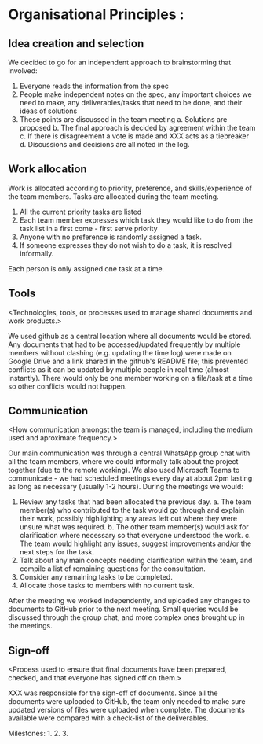 Organisational Principles : <HSBC>
===============================================

Idea creation and selection
---------------------------

<Methods used for idea-creation and selection.>
  
We decided to go for an independent approach to brainstorming that involved:
  1. Everyone reads the information from the spec
  2. People make independent notes on the spec, any important choices we need to make, any deliverables/tasks that need to be done, and their ideas of solutions
  3. These points are discussed in the team meeting
      a. Solutions are proposed
      b. The final approach is decided by agreement within the team
      c. If there is disagreement a vote is made and XXX acts as a tiebreaker
      d. Discussions and decisions are all noted in the log.
  
Work allocation
---------------

<Approach used to allocate work to each team member.>
  
Work is allocated according to priority, preference, and skills/experience of the team members. Tasks are allocated during the team meeting.
  1. All the current priority tasks are listed
  2. Each team member expresses which task they would like to do from the task list in a first come - first serve priority
  3. Anyone with no preference is randomly assigned a task.
  4. If someone expresses they do not wish to do a task, it is resolved informally.
  
Each person is only assigned one task at a time.

Tools
-----

<Technologies, tools, or processes used to manage shared documents and work products.>

We used github as a central location where all documents would be stored. Any documents that had to be accessed/updated frequently by multiple members without clashing (e.g. updating the time log) were made on Google Drive and a link shared in the github's README file; this prevented conflicts as it can be updated by multiple people in real time (almost instantly). There would only be one member working on a file/task at a time so other conflicts would not happen.

Communication
-------------

<How communication amongst the team is managed, including the medium used and aproximate frequency.>

Our main communication was through a central WhatsApp group chat with all the team members, where we could informally talk about the project together (due to the remote working). We also used Microsoft Teams to communicate - we had scheduled meetings every day at about 2pm lasting as long as necessary (usually 1-2 hours). During the meetings we would:

  1. Review any tasks that had been allocated the previous day. 
      a. The team member(s) who contributed to the task would go through and explain their work, possibly highlighting any areas left out where they were unsure what was required.
      b. The other team member(s) would ask for clarification where necessary so that everyone understood the work.
      c. The team would highlight any issues, suggest improvements and/or the next steps for the task.
  2. Talk about any main concepts needing clarification within the team, and compile a list of remaining questions for the consultation.
  3. Consider any remaining tasks to be completed.
  4. Allocate those tasks to members with no current task.

After the meeting we worked independently, and uploaded any changes to documents to GitHub prior to the next meeting. Small queries would be discussed through the group chat, and more complex ones brought up in the meetings.

Sign-off
--------

<Process used to ensure that final documents have been prepared, checked, and that everyone has signed off on them.>

XXX was responsible for the sign-off of documents. Since all the documents were uploaded to GitHub, the team only needed to make sure updated versions of files were uploaded when complete. The documents available were compared with a check-list of the deliverables. 

Milestones: 
  1.
  2.
  3.
